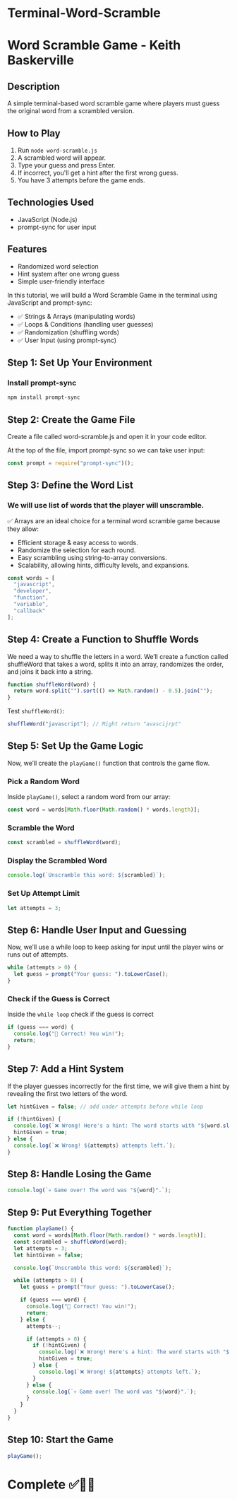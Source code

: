 # Terminal-Word-Scramble
# Word Scramble Game - Keith Baskerville 

## Description
A simple terminal-based word scramble game where players must guess the original word from a scrambled version.

## How to Play
1. Run `node word-scramble.js`
2. A scrambled word will appear.
3. Type your guess and press Enter.
4. If incorrect, you'll get a hint after the first wrong guess.
5. You have 3 attempts before the game ends.

## Technologies Used
- JavaScript (Node.js)
- prompt-sync for user input

## Features
- Randomized word selection
- Hint system after one wrong guess
- Simple user-friendly interface



In this tutorial, we will build a Word Scramble Game in the terminal using JavaScript and prompt-sync:

- ✅ Strings & Arrays (manipulating words)
- ✅ Loops & Conditions (handling user guesses)
- ✅ Randomization (shuffling words)
- ✅ User Input (using prompt-sync)

## Step 1: Set Up Your Environment
### Install prompt-sync
```sh
npm install prompt-sync
```

## Step 2: Create the Game File

Create a file called word-scramble.js and open it in your code editor.

At the top of the file, import prompt-sync so we can take user input:
```js
const prompt = require("prompt-sync")();
```

## Step 3: Define the Word List
### We will use list of words that the player will unscramble. 
✅ Arrays are an ideal choice for a terminal word scramble game because they allow:

- Efficient storage &  easy access to words.
- Randomize the selection for each round.
- Easy scrambling using string-to-array conversions.
- Scalability, allowing hints, difficulty levels, and expansions.

```js
const words = [
  "javascript",
  "developer",
  "function",
  "variable",
  "callback"
];
```
## Step 4: Create a Function to Shuffle Words

We need a way to shuffle the letters in a word. We’ll create a function called shuffleWord that takes a word, splits it into an array, randomizes the order, and joins it back into a string.

```js
function shuffleWord(word) {
  return word.split("").sort(() => Math.random() - 0.5).join("");
}
```

Test `shuffleWord()`: 

```js
shuffleWord("javascript"); // Might return "avascijrpt"
```
## Step 5: Set Up the Game Logic
Now, we’ll create the `playGame()` function that controls the game flow.

### Pick a Random Word
Inside `playGame()`, select a random word from our array:
```js
const word = words[Math.floor(Math.random() * words.length)];
```
### Scramble the Word
```js
const scrambled = shuffleWord(word);
```
### Display the Scrambled Word
```js
console.log(`Unscramble this word: ${scrambled}`);
```
### Set Up Attempt Limit
```js
let attempts = 3;
```

## Step 6: Handle User Input and Guessing
Now, we’ll use a while loop to keep asking for input until the player wins or runs out of attempts.
```js
while (attempts > 0) {
  let guess = prompt("Your guess: ").toLowerCase();
}
```
### Check if the Guess is Correct
Inside the `while loop` check if the guess is correct
```js
if (guess === word) {
  console.log("🎉 Correct! You win!");
  return;
}
```
## Step 7: Add a Hint System
If the player guesses incorrectly for the first time, we will give them a hint by revealing the first two letters of the word.

```js
let hintGiven = false; // add under attempts before while loop

if (!hintGiven) {
  console.log(`❌ Wrong! Here's a hint: The word starts with "${word.slice(0, 2)}"`);
  hintGiven = true; 
} else {
  console.log(`❌ Wrong! ${attempts} attempts left.`);
}
```

## Step 8: Handle Losing the Game
```js
console.log(`💀 Game over! The word was "${word}".`);
```
## Step 9: Put Everything Together
```js
function playGame() {
  const word = words[Math.floor(Math.random() * words.length)];
  const scrambled = shuffleWord(word);
  let attempts = 3;
  let hintGiven = false;

  console.log(`Unscramble this word: ${scrambled}`);

  while (attempts > 0) {
    let guess = prompt("Your guess: ").toLowerCase();

    if (guess === word) {
      console.log("🎉 Correct! You win!");
      return;
    } else {
      attempts--;

      if (attempts > 0) {
        if (!hintGiven) {
          console.log(`❌ Wrong! Here's a hint: The word starts with "${word.slice(0, 2)}"`);
          hintGiven = true;
        } else {
          console.log(`❌ Wrong! ${attempts} attempts left.`);
        }
      } else {
        console.log(`💀 Game over! The word was "${word}".`);
      }
    }
  }
}
```
## Step 10: Start the Game
```js
playGame();
```
# Complete ✅🎉🚀
